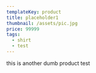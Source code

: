 ```yaml
---
templateKey: product
title: placeholder1
thumbnail: /assets/pic.jpg
price: 99999
tags:
  - shirt
  - test
---
```

this is another dumb product test
